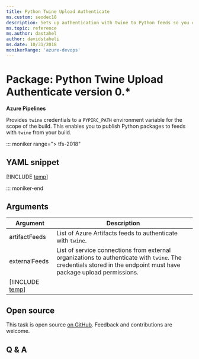 ```yaml
---
title: Python Twine Upload Authenticate
ms.custom: seodec18
description: Sets up authentication with twine to Python feeds so you can publish Python packages in your pipeline. 
ms.topic: reference
ms.author: dastahel
author: davidstaheli
ms.date: 10/31/2018
monikerRange: 'azure-devops'
---
```


# Package: Python Twine Upload Authenticate version 0.\*

**Azure Pipelines**

Provides `twine` credentials to a `PYPIRC_PATH` environment variable for the scope of the build. This enables you to publish Python packages to feeds with `twine` from your build.

::: moniker range="> tfs-2018"

## YAML snippet

[!INCLUDE [temp](../../includes/yaml/TwineAuthenticateV0.md)]

::: moniker-end

## Arguments

| Argument                                                       | Description                                                                                                                                                        |
| -------------------------------------------------------------- | ------------------------------------------------------------------------------------------------------------------------------------------------------------------ |
| artifactFeeds                                                  | List of Azure Artifacts feeds to authenticate with `twine`.                                                                                                        |
| externalFeeds                                                  | List of service connections from external organizations to authenticate with `twine`. The credentials stored in the endpoint must have package upload permissions. |
| [!INCLUDE [temp](../../includes/control-options-arguments.md)] |                                                                                                                                                                    |

## Open source

This task is open source [on GitHub](https://github.com/Microsoft/azure-pipelines-tasks). Feedback and contributions are welcome.

## Q & A
